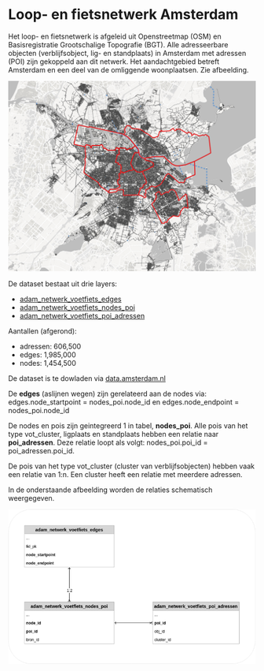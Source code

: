# Loop- en fietsnetwerk Amsterdam

Het loop- en fietsnetwerk is afgeleid uit Openstreetmap (OSM) en Basisregistratie Grootschalige Topografie (BGT).
Alle adresseerbare objecten (verblijfsobject, lig- en standplaats) in Amsterdam met adressen (POI) zijn gekoppeld aan dit netwerk.
Het aandachtgebied betreft Amsterdam en een deel van de omliggende woonplaatsen. Zie afbeelding.

![Gebied netwerk](gebied_netwerk.png)

De dataset bestaat uit drie layers:
 - [adam_netwerk_voetfiets_edges](edges.md)
 - [adam_netwerk_voetfiets_nodes_poi](nodes_poi.md)
 - [adam_netwerk_voetfiets_poi_adressen](poi_adressen.md)

Aantallen (afgerond):

 - adressen:   606,500 
 - edges:    1,985,000
 - nodes:    1,454,500

De dataset is te dowladen via [data.amsterdam.nl](https://data.amsterdam.nl/datasets/7hGzsRXqWSGqHw/loop-en-fietsnetwerk-amsterdam/)

De **edges** (aslijnen wegen) zijn gerelateerd aan de nodes via:
edges.node_startpoint = nodes_poi.node_id en
edges.node_endpoint = nodes_poi.node_id

De nodes en pois zijn geintegreerd 1 in tabel, **nodes_poi**.
Alle pois van het type vot_cluster, ligplaats en standplaats hebben een relatie naar **poi_adressen**. Deze relatie loopt als volgt:
nodes_poi.poi_id = poi_adressen.poi_id.

De pois van het type vot_cluster (cluster van verblijfsobjecten) hebben vaak een relatie van 1:n. Een cluster heeft een relatie met meerdere adressen.

In de onderstaande afbeelding worden de relaties schematisch weergegeven.

![relaties](relations.png)
